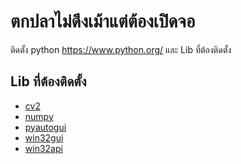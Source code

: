 
# ตกปลาไม่ดึงเม้าแต่ต้องเปิดจอ

ติดตั้ง python https://www.python.org/
และ Lib ที่ต้องติดตั้ง

## Lib ที่ต้องติดตั้ง

 - [cv2](https://pypi.org/project/opencv-python/)
 - [numpy](https://pypi.org/project/numpy/)
 - [pyautogui](https://bulldogjob.com/news/449-how-to-write-a-good-readme-for-your-github-project)
 - [win32gui](https://pypi.org/project/win32gui/)
 - [win32api](https://pypi.org/project/win-api/)

